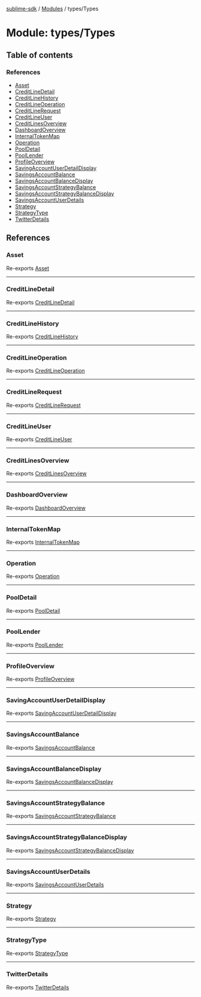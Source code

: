 [sublime-sdk](../README.md) / [Modules](../modules.md) / types/Types

# Module: types/Types

## Table of contents

### References

- [Asset](types_Types.md#asset)
- [CreditLineDetail](types_Types.md#creditlinedetail)
- [CreditLineHistory](types_Types.md#creditlinehistory)
- [CreditLineOperation](types_Types.md#creditlineoperation)
- [CreditLineRequest](types_Types.md#creditlinerequest)
- [CreditLineUser](types_Types.md#creditlineuser)
- [CreditLinesOverview](types_Types.md#creditlinesoverview)
- [DashboardOverview](types_Types.md#dashboardoverview)
- [InternalTokenMap](types_Types.md#internaltokenmap)
- [Operation](types_Types.md#operation)
- [PoolDetail](types_Types.md#pooldetail)
- [PoolLender](types_Types.md#poollender)
- [ProfileOverview](types_Types.md#profileoverview)
- [SavingAccountUserDetailDisplay](types_Types.md#savingaccountuserdetaildisplay)
- [SavingsAccountBalance](types_Types.md#savingsaccountbalance)
- [SavingsAccountBalanceDisplay](types_Types.md#savingsaccountbalancedisplay)
- [SavingsAccountStrategyBalance](types_Types.md#savingsaccountstrategybalance)
- [SavingsAccountStrategyBalanceDisplay](types_Types.md#savingsaccountstrategybalancedisplay)
- [SavingsAccountUserDetails](types_Types.md#savingsaccountuserdetails)
- [Strategy](types_Types.md#strategy)
- [StrategyType](types_Types.md#strategytype)
- [TwitterDetails](types_Types.md#twitterdetails)

## References

### Asset

Re-exports [Asset](../interfaces/types_Types.Asset.md)

___

### CreditLineDetail

Re-exports [CreditLineDetail](../interfaces/types_Types.CreditLineDetail.md)

___

### CreditLineHistory

Re-exports [CreditLineHistory](../interfaces/types_Types.CreditLineHistory.md)

___

### CreditLineOperation

Re-exports [CreditLineOperation](../interfaces/types_Types.CreditLineOperation.md)

___

### CreditLineRequest

Re-exports [CreditLineRequest](../interfaces/types_Types.CreditLineRequest.md)

___

### CreditLineUser

Re-exports [CreditLineUser](../interfaces/types_Types.CreditLineUser.md)

___

### CreditLinesOverview

Re-exports [CreditLinesOverview](../interfaces/types_Types.CreditLinesOverview.md)

___

### DashboardOverview

Re-exports [DashboardOverview](../interfaces/types_Types.DashboardOverview.md)

___

### InternalTokenMap

Re-exports [InternalTokenMap](../interfaces/types_Types.InternalTokenMap.md)

___

### Operation

Re-exports [Operation](../enums/types_Types.Operation.md)

___

### PoolDetail

Re-exports [PoolDetail](../interfaces/types_Types.PoolDetail.md)

___

### PoolLender

Re-exports [PoolLender](../interfaces/types_Types.PoolLender.md)

___

### ProfileOverview

Re-exports [ProfileOverview](../interfaces/types_Types.ProfileOverview.md)

___

### SavingAccountUserDetailDisplay

Re-exports [SavingAccountUserDetailDisplay](../interfaces/types_Types.SavingAccountUserDetailDisplay.md)

___

### SavingsAccountBalance

Re-exports [SavingsAccountBalance](../interfaces/types_Types.SavingsAccountBalance.md)

___

### SavingsAccountBalanceDisplay

Re-exports [SavingsAccountBalanceDisplay](../interfaces/types_Types.SavingsAccountBalanceDisplay.md)

___

### SavingsAccountStrategyBalance

Re-exports [SavingsAccountStrategyBalance](../interfaces/types_Types.SavingsAccountStrategyBalance.md)

___

### SavingsAccountStrategyBalanceDisplay

Re-exports [SavingsAccountStrategyBalanceDisplay](../interfaces/types_Types.SavingsAccountStrategyBalanceDisplay.md)

___

### SavingsAccountUserDetails

Re-exports [SavingsAccountUserDetails](../interfaces/types_Types.SavingsAccountUserDetails.md)

___

### Strategy

Re-exports [Strategy](../interfaces/types_Types.Strategy.md)

___

### StrategyType

Re-exports [StrategyType](../enums/types_Types.StrategyType.md)

___

### TwitterDetails

Re-exports [TwitterDetails](../interfaces/types_Types.TwitterDetails.md)
